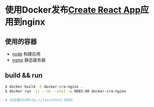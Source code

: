 # 使用Docker发布[Create React App](https://github.com/facebook/create-react-app)应用到nginx

## 使用的容器

- [node](https://hub.docker.com/_/node) 构建应用
- [nginx](https://hub.docker.com/_/nginx) 静态服务器

## build && run

```bash
$ docker build -t docker-cra-nginx .
$ docker run -it --rm --init -p 8085:80 docker-cra-nginx

# 浏览器访问http://localhost:8085
```
